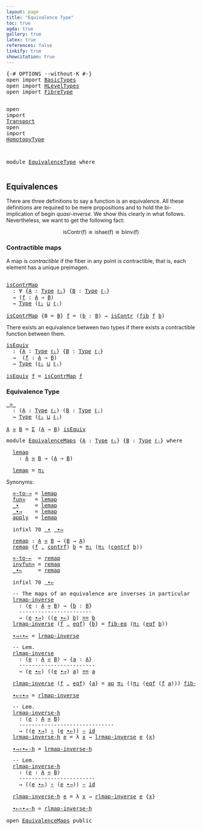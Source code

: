 ```yaml
---
layout: page
title: "Equivalence Type"
toc: true
agda: true
gallery: true
latex: true
references: false
linkify: true
showcitation: true
---
```


<div class="hide" >
<pre class="Agda">
<a id="180" class="Symbol">{-#</a> <a id="184" class="Keyword">OPTIONS</a> <a id="192" class="Pragma">--without-K</a> <a id="204" class="Symbol">#-}</a>
<a id="208" class="Keyword">open</a> <a id="213" class="Keyword">import</a> <a id="220" href="BasicTypes.html" class="Module">BasicTypes</a>
<a id="231" class="Keyword">open</a> <a id="236" class="Keyword">import</a> <a id="243" href="HLevelTypes.html" class="Module">HLevelTypes</a>
<a id="255" class="Keyword">open</a> <a id="260" class="Keyword">import</a> <a id="267" href="FibreType.html" class="Module">FibreType</a>

<a id="278" class="Keyword">open</a> <a id="283" class="Keyword">import</a> <a id="290" href="Transport.html" class="Module">Transport</a>
<a id="300" class="Keyword">open</a> <a id="305" class="Keyword">import</a> <a id="312" href="HomotopyType.html" class="Module">HomotopyType</a>

</pre>
</div>

<pre class="Agda">
<a id="358" class="Keyword">module</a> <a id="365" href="EquivalenceType.html" class="Module">EquivalenceType</a> <a id="381" class="Keyword">where</a>

</pre>

## Equivalences

There are three definitions to say a function is an
equivalence. All these definitions
are required to be mere propositions and to hold
the bi-implication of begin *quasi-inverse*. We show
this clearly in what follows. Nevertheless, we want to get
the following fact:

$$\mathsf{isContr(f)} \cong \mathsf{ishae(f)} \cong \mathsf{biinv(f)} $$

### Contractible maps

A map is *contractible* if the fiber in any point is contractible, that is, each
element has a unique preimagen.

<pre class="Agda">

<a id="isContrMap"></a><a id="911" href="EquivalenceType.html#911" class="Function">isContrMap</a>
  <a id="924" class="Symbol">:</a> <a id="926" class="Symbol">∀</a> <a id="928" class="Symbol">{</a><a id="929" href="EquivalenceType.html#929" class="Bound">A</a> <a id="931" class="Symbol">:</a> <a id="933" href="Intro.html#1803" class="Function">Type</a> <a id="938" href="Intro.html#2245" class="Generalizable">ℓᵢ</a><a id="940" class="Symbol">}</a> <a id="942" class="Symbol">{</a><a id="943" href="EquivalenceType.html#943" class="Bound">B</a> <a id="945" class="Symbol">:</a> <a id="947" href="Intro.html#1803" class="Function">Type</a> <a id="952" href="Intro.html#2248" class="Generalizable">ℓⱼ</a><a id="954" class="Symbol">}</a>
  <a id="958" class="Symbol">→</a> <a id="960" class="Symbol">(</a><a id="961" href="EquivalenceType.html#961" class="Bound">f</a> <a id="963" class="Symbol">:</a> <a id="965" href="EquivalenceType.html#929" class="Bound">A</a> <a id="967" class="Symbol">→</a> <a id="969" href="EquivalenceType.html#943" class="Bound">B</a><a id="970" class="Symbol">)</a>
  <a id="974" class="Symbol">→</a> <a id="976" href="Intro.html#1803" class="Function">Type</a> <a id="981" class="Symbol">(</a><a id="982" href="Intro.html#2245" class="Generalizable">ℓᵢ</a> <a id="985" href="Agda.Primitive.html#657" class="Primitive Operator">⊔</a> <a id="987" href="Intro.html#2248" class="Generalizable">ℓⱼ</a><a id="989" class="Symbol">)</a>

<a id="992" href="EquivalenceType.html#911" class="Function">isContrMap</a> <a id="1003" class="Symbol">{</a><a id="1004" class="Argument">B</a> <a id="1006" class="Symbol">=</a> <a id="1008" href="EquivalenceType.html#1008" class="Bound">B</a><a id="1009" class="Symbol">}</a> <a id="1011" href="EquivalenceType.html#1011" class="Bound">f</a> <a id="1013" class="Symbol">=</a> <a id="1015" class="Symbol">(</a><a id="1016" href="EquivalenceType.html#1016" class="Bound">b</a> <a id="1018" class="Symbol">:</a> <a id="1020" href="EquivalenceType.html#1008" class="Bound">B</a><a id="1021" class="Symbol">)</a> <a id="1023" class="Symbol">→</a> <a id="1025" href="HLevelTypes.html#603" class="Function">isContr</a> <a id="1033" class="Symbol">(</a><a id="1034" href="FibreType.html#537" class="Function">fib</a> <a id="1038" href="EquivalenceType.html#1011" class="Bound">f</a> <a id="1040" href="EquivalenceType.html#1016" class="Bound">b</a><a id="1041" class="Symbol">)</a>
</pre>

There exists an equivalence between two types if there exists a
contractible function between them.


<pre class="Agda">
<a id="isEquiv"></a><a id="1170" href="EquivalenceType.html#1170" class="Function">isEquiv</a>
  <a id="1180" class="Symbol">:</a> <a id="1182" class="Symbol">{</a><a id="1183" href="EquivalenceType.html#1183" class="Bound">A</a> <a id="1185" class="Symbol">:</a> <a id="1187" href="Intro.html#1803" class="Function">Type</a> <a id="1192" href="Intro.html#2245" class="Generalizable">ℓᵢ</a><a id="1194" class="Symbol">}</a> <a id="1196" class="Symbol">{</a><a id="1197" href="EquivalenceType.html#1197" class="Bound">B</a> <a id="1199" class="Symbol">:</a> <a id="1201" href="Intro.html#1803" class="Function">Type</a> <a id="1206" href="Intro.html#2248" class="Generalizable">ℓⱼ</a><a id="1208" class="Symbol">}</a>
  <a id="1212" class="Symbol">→</a>  <a id="1215" class="Symbol">(</a><a id="1216" href="EquivalenceType.html#1216" class="Bound">f</a> <a id="1218" class="Symbol">:</a> <a id="1220" href="EquivalenceType.html#1183" class="Bound">A</a> <a id="1222" class="Symbol">→</a> <a id="1224" href="EquivalenceType.html#1197" class="Bound">B</a><a id="1225" class="Symbol">)</a>
  <a id="1229" class="Symbol">→</a> <a id="1231" href="Intro.html#1803" class="Function">Type</a> <a id="1236" class="Symbol">(</a><a id="1237" href="Intro.html#2245" class="Generalizable">ℓᵢ</a> <a id="1240" href="Agda.Primitive.html#657" class="Primitive Operator">⊔</a> <a id="1242" href="Intro.html#2248" class="Generalizable">ℓⱼ</a><a id="1244" class="Symbol">)</a>

<a id="1247" href="EquivalenceType.html#1170" class="Function">isEquiv</a> <a id="1255" href="EquivalenceType.html#1255" class="Bound">f</a> <a id="1257" class="Symbol">=</a> <a id="1259" href="EquivalenceType.html#911" class="Function">isContrMap</a> <a id="1270" href="EquivalenceType.html#1255" class="Bound">f</a>
</pre>


### Equivalence Type

<pre class="Agda">
<a id="_≃_"></a><a id="1320" href="EquivalenceType.html#1320" class="Function Operator">_≃_</a>
  <a id="1326" class="Symbol">:</a> <a id="1328" class="Symbol">(</a><a id="1329" href="EquivalenceType.html#1329" class="Bound">A</a> <a id="1331" class="Symbol">:</a> <a id="1333" href="Intro.html#1803" class="Function">Type</a> <a id="1338" href="Intro.html#2245" class="Generalizable">ℓᵢ</a><a id="1340" class="Symbol">)</a> <a id="1342" class="Symbol">(</a><a id="1343" href="EquivalenceType.html#1343" class="Bound">B</a> <a id="1345" class="Symbol">:</a> <a id="1347" href="Intro.html#1803" class="Function">Type</a> <a id="1352" href="Intro.html#2248" class="Generalizable">ℓⱼ</a><a id="1354" class="Symbol">)</a>
  <a id="1358" class="Symbol">→</a> <a id="1360" href="Intro.html#1803" class="Function">Type</a> <a id="1365" class="Symbol">(</a><a id="1366" href="Intro.html#2245" class="Generalizable">ℓᵢ</a> <a id="1369" href="Agda.Primitive.html#657" class="Primitive Operator">⊔</a> <a id="1371" href="Intro.html#2248" class="Generalizable">ℓⱼ</a><a id="1373" class="Symbol">)</a>

<a id="1376" href="EquivalenceType.html#1376" class="Bound">A</a> <a id="1378" href="EquivalenceType.html#1320" class="Function Operator">≃</a> <a id="1380" href="EquivalenceType.html#1380" class="Bound">B</a> <a id="1382" class="Symbol">=</a> <a id="1384" href="BasicTypes.html#1680" class="Function">Σ</a> <a id="1386" class="Symbol">(</a><a id="1387" href="EquivalenceType.html#1376" class="Bound">A</a> <a id="1389" class="Symbol">→</a> <a id="1391" href="EquivalenceType.html#1380" class="Bound">B</a><a id="1392" class="Symbol">)</a> <a id="1394" href="EquivalenceType.html#1170" class="Function">isEquiv</a>
</pre>

<pre class="Agda">
<a id="1427" class="Keyword">module</a> <a id="EquivalenceMaps"></a><a id="1434" href="EquivalenceType.html#1434" class="Module">EquivalenceMaps</a> <a id="1450" class="Symbol">{</a><a id="1451" href="EquivalenceType.html#1451" class="Bound">A</a> <a id="1453" class="Symbol">:</a> <a id="1455" href="Intro.html#1803" class="Function">Type</a> <a id="1460" href="Intro.html#2245" class="Generalizable">ℓᵢ</a><a id="1462" class="Symbol">}</a> <a id="1464" class="Symbol">{</a><a id="1465" href="EquivalenceType.html#1465" class="Bound">B</a> <a id="1467" class="Symbol">:</a> <a id="1469" href="Intro.html#1803" class="Function">Type</a> <a id="1474" href="Intro.html#2248" class="Generalizable">ℓⱼ</a><a id="1476" class="Symbol">}</a> <a id="1478" class="Keyword">where</a>
</pre>

<pre class="Agda">
  <a id="EquivalenceMaps.lemap"></a><a id="1511" href="EquivalenceType.html#1511" class="Function">lemap</a>
    <a id="1521" class="Symbol">:</a> <a id="1523" href="EquivalenceType.html#1451" class="Bound">A</a> <a id="1525" href="EquivalenceType.html#1320" class="Function Operator">≃</a> <a id="1527" href="EquivalenceType.html#1465" class="Bound">B</a> <a id="1529" class="Symbol">→</a> <a id="1531" class="Symbol">(</a><a id="1532" href="EquivalenceType.html#1451" class="Bound">A</a> <a id="1534" class="Symbol">→</a> <a id="1536" href="EquivalenceType.html#1465" class="Bound">B</a><a id="1537" class="Symbol">)</a>

  <a id="1542" href="EquivalenceType.html#1511" class="Function">lemap</a> <a id="1548" class="Symbol">=</a> <a id="1550" href="BasicTypes.html#1588" class="Field">π₁</a>
</pre>

Synonyms:

<pre class="Agda">
  <a id="EquivalenceMaps.≃-to-→"></a><a id="1591" href="EquivalenceType.html#1591" class="Function">≃-to-→</a> <a id="1598" class="Symbol">=</a> <a id="1600" href="EquivalenceType.html#1511" class="Function">lemap</a>
  <a id="EquivalenceMaps.fun≃"></a><a id="1608" href="EquivalenceType.html#1608" class="Function">fun≃</a>   <a id="1615" class="Symbol">=</a> <a id="1617" href="EquivalenceType.html#1511" class="Function">lemap</a>
  <a id="EquivalenceMaps._∙"></a><a id="1625" href="EquivalenceType.html#1625" class="Function Operator">_∙</a>     <a id="1632" class="Symbol">=</a> <a id="1634" href="EquivalenceType.html#1511" class="Function">lemap</a>
  <a id="EquivalenceMaps._∙→"></a><a id="1642" href="EquivalenceType.html#1642" class="Function Operator">_∙→</a>    <a id="1649" class="Symbol">=</a> <a id="1651" href="EquivalenceType.html#1511" class="Function">lemap</a>
  <a id="EquivalenceMaps.apply"></a><a id="1659" href="EquivalenceType.html#1659" class="Function">apply</a>  <a id="1666" class="Symbol">=</a> <a id="1668" href="EquivalenceType.html#1511" class="Function">lemap</a>

  <a id="1677" class="Keyword">infixl</a> <a id="1684" class="Number">70</a> <a id="1687" href="EquivalenceType.html#1625" class="Function Operator">_∙</a> <a id="1690" href="EquivalenceType.html#1642" class="Function Operator">_∙→</a>
</pre>

<pre class="Agda">
  <a id="EquivalenceMaps.remap"></a><a id="1721" href="EquivalenceType.html#1721" class="Function">remap</a> <a id="1727" class="Symbol">:</a> <a id="1729" href="EquivalenceType.html#1451" class="Bound">A</a> <a id="1731" href="EquivalenceType.html#1320" class="Function Operator">≃</a> <a id="1733" href="EquivalenceType.html#1465" class="Bound">B</a> <a id="1735" class="Symbol">→</a> <a id="1737" class="Symbol">(</a><a id="1738" href="EquivalenceType.html#1465" class="Bound">B</a> <a id="1740" class="Symbol">→</a> <a id="1742" href="EquivalenceType.html#1451" class="Bound">A</a><a id="1743" class="Symbol">)</a>
  <a id="1747" href="EquivalenceType.html#1721" class="Function">remap</a> <a id="1753" class="Symbol">(</a><a id="1754" href="EquivalenceType.html#1754" class="Bound">f</a> <a id="1756" href="BasicTypes.html#1572" class="InductiveConstructor Operator">,</a> <a id="1758" href="EquivalenceType.html#1758" class="Bound">contrf</a><a id="1764" class="Symbol">)</a> <a id="1766" href="EquivalenceType.html#1766" class="Bound">b</a> <a id="1768" class="Symbol">=</a> <a id="1770" href="BasicTypes.html#1588" class="Field">π₁</a> <a id="1773" class="Symbol">(</a><a id="1774" href="BasicTypes.html#1588" class="Field">π₁</a> <a id="1777" class="Symbol">(</a><a id="1778" href="EquivalenceType.html#1758" class="Bound">contrf</a> <a id="1785" href="EquivalenceType.html#1766" class="Bound">b</a><a id="1786" class="Symbol">))</a>
</pre>

<pre class="Agda">
  <a id="EquivalenceMaps.≃-to-←"></a><a id="1816" href="EquivalenceType.html#1816" class="Function">≃-to-←</a>  <a id="1824" class="Symbol">=</a> <a id="1826" href="EquivalenceType.html#1721" class="Function">remap</a>
  <a id="EquivalenceMaps.invfun≃"></a><a id="1834" href="EquivalenceType.html#1834" class="Function">invfun≃</a> <a id="1842" class="Symbol">=</a> <a id="1844" href="EquivalenceType.html#1721" class="Function">remap</a>
  <a id="EquivalenceMaps._∙←"></a><a id="1852" href="EquivalenceType.html#1852" class="Function Operator">_∙←</a>     <a id="1860" class="Symbol">=</a> <a id="1862" href="EquivalenceType.html#1721" class="Function">remap</a>

  <a id="1871" class="Keyword">infixl</a> <a id="1878" class="Number">70</a> <a id="1881" href="EquivalenceType.html#1852" class="Function Operator">_∙←</a>
</pre>

<pre class="Agda">
  <a id="1912" class="Comment">-- The maps of an equivalence are inverses in particular</a>
  <a id="EquivalenceMaps.lrmap-inverse"></a><a id="1971" href="EquivalenceType.html#1971" class="Function">lrmap-inverse</a>
    <a id="1989" class="Symbol">:</a> <a id="1991" class="Symbol">(</a><a id="1992" href="EquivalenceType.html#1992" class="Bound">e</a> <a id="1994" class="Symbol">:</a> <a id="1996" href="EquivalenceType.html#1451" class="Bound">A</a> <a id="1998" href="EquivalenceType.html#1320" class="Function Operator">≃</a> <a id="2000" href="EquivalenceType.html#1465" class="Bound">B</a><a id="2001" class="Symbol">)</a> <a id="2003" class="Symbol">→</a> <a id="2005" class="Symbol">{</a><a id="2006" href="EquivalenceType.html#2006" class="Bound">b</a> <a id="2008" class="Symbol">:</a> <a id="2010" href="EquivalenceType.html#1465" class="Bound">B</a><a id="2011" class="Symbol">}</a>
    <a id="2017" class="Comment">-----------------------</a>
    <a id="2045" class="Symbol">→</a> <a id="2047" class="Symbol">(</a><a id="2048" href="EquivalenceType.html#1992" class="Bound">e</a> <a id="2050" href="EquivalenceType.html#1642" class="Function Operator">∙→</a><a id="2052" class="Symbol">)</a> <a id="2054" class="Symbol">((</a><a id="2056" href="EquivalenceType.html#1992" class="Bound">e</a> <a id="2058" href="EquivalenceType.html#1852" class="Function Operator">∙←</a><a id="2060" class="Symbol">)</a> <a id="2062" href="EquivalenceType.html#2006" class="Bound">b</a><a id="2063" class="Symbol">)</a> <a id="2065" href="BasicTypes.html#4284" class="Datatype Operator">==</a> <a id="2068" href="EquivalenceType.html#2006" class="Bound">b</a>
  <a id="2072" href="EquivalenceType.html#1971" class="Function">lrmap-inverse</a> <a id="2086" class="Symbol">(</a><a id="2087" href="EquivalenceType.html#2087" class="Bound">f</a> <a id="2089" href="BasicTypes.html#1572" class="InductiveConstructor Operator">,</a> <a id="2091" href="EquivalenceType.html#2091" class="Bound">eqf</a><a id="2094" class="Symbol">)</a> <a id="2096" class="Symbol">{</a><a id="2097" href="EquivalenceType.html#2097" class="Bound">b</a><a id="2098" class="Symbol">}</a> <a id="2100" class="Symbol">=</a> <a id="2102" href="FibreType.html#669" class="Function">fib-eq</a> <a id="2109" class="Symbol">(</a><a id="2110" href="BasicTypes.html#1588" class="Field">π₁</a> <a id="2113" class="Symbol">(</a><a id="2114" href="EquivalenceType.html#2091" class="Bound">eqf</a> <a id="2118" href="EquivalenceType.html#2097" class="Bound">b</a><a id="2119" class="Symbol">))</a>

  <a id="EquivalenceMaps.∙→∘∙←"></a><a id="2125" href="EquivalenceType.html#2125" class="Function">∙→∘∙←</a> <a id="2131" class="Symbol">=</a> <a id="2133" href="EquivalenceType.html#1971" class="Function">lrmap-inverse</a>
</pre>

<pre class="Agda">
  <a id="2174" class="Comment">-- Lem.</a>
  <a id="EquivalenceMaps.rlmap-inverse"></a><a id="2184" href="EquivalenceType.html#2184" class="Function">rlmap-inverse</a>
    <a id="2202" class="Symbol">:</a> <a id="2204" class="Symbol">(</a><a id="2205" href="EquivalenceType.html#2205" class="Bound">e</a> <a id="2207" class="Symbol">:</a> <a id="2209" href="EquivalenceType.html#1451" class="Bound">A</a> <a id="2211" href="EquivalenceType.html#1320" class="Function Operator">≃</a> <a id="2213" href="EquivalenceType.html#1465" class="Bound">B</a><a id="2214" class="Symbol">)</a> <a id="2216" class="Symbol">→</a> <a id="2218" class="Symbol">{</a><a id="2219" href="EquivalenceType.html#2219" class="Bound">a</a> <a id="2221" class="Symbol">:</a> <a id="2223" href="EquivalenceType.html#1451" class="Bound">A</a><a id="2224" class="Symbol">}</a>
    <a id="2230" class="Comment">------------------------</a>
    <a id="2259" class="Symbol">→</a> <a id="2261" class="Symbol">(</a><a id="2262" href="EquivalenceType.html#2205" class="Bound">e</a> <a id="2264" href="EquivalenceType.html#1852" class="Function Operator">∙←</a><a id="2266" class="Symbol">)</a> <a id="2268" class="Symbol">((</a><a id="2270" href="EquivalenceType.html#2205" class="Bound">e</a> <a id="2272" href="EquivalenceType.html#1642" class="Function Operator">∙→</a><a id="2274" class="Symbol">)</a> <a id="2276" href="EquivalenceType.html#2219" class="Bound">a</a><a id="2277" class="Symbol">)</a> <a id="2279" href="BasicTypes.html#4284" class="Datatype Operator">==</a> <a id="2282" href="EquivalenceType.html#2219" class="Bound">a</a>

  <a id="2287" href="EquivalenceType.html#2184" class="Function">rlmap-inverse</a> <a id="2301" class="Symbol">(</a><a id="2302" href="EquivalenceType.html#2302" class="Bound">f</a> <a id="2304" href="BasicTypes.html#1572" class="InductiveConstructor Operator">,</a> <a id="2306" href="EquivalenceType.html#2306" class="Bound">eqf</a><a id="2309" class="Symbol">)</a> <a id="2311" class="Symbol">{</a><a id="2312" href="EquivalenceType.html#2312" class="Bound">a</a><a id="2313" class="Symbol">}</a> <a id="2315" class="Symbol">=</a> <a id="2317" href="AlgebraOnPaths.html#389" class="Function">ap</a> <a id="2320" href="BasicTypes.html#1588" class="Field">π₁</a> <a id="2323" class="Symbol">((</a><a id="2325" href="BasicTypes.html#1599" class="Field">π₂</a> <a id="2328" class="Symbol">(</a><a id="2329" href="EquivalenceType.html#2306" class="Bound">eqf</a> <a id="2333" class="Symbol">(</a><a id="2334" href="EquivalenceType.html#2302" class="Bound">f</a> <a id="2336" href="EquivalenceType.html#2312" class="Bound">a</a><a id="2337" class="Symbol">)))</a> <a id="2341" href="FibreType.html#885" class="Function">fib-image</a><a id="2350" class="Symbol">)</a>

  <a id="EquivalenceMaps.∙←∘∙→"></a><a id="2355" href="EquivalenceType.html#2355" class="Function">∙←∘∙→</a> <a id="2361" class="Symbol">=</a> <a id="2363" href="EquivalenceType.html#2184" class="Function">rlmap-inverse</a>
</pre>

<pre class="Agda">
  <a id="2404" class="Comment">-- Lem.</a>
  <a id="EquivalenceMaps.lrmap-inverse-h"></a><a id="2414" href="EquivalenceType.html#2414" class="Function">lrmap-inverse-h</a>
    <a id="2434" class="Symbol">:</a> <a id="2436" class="Symbol">(</a><a id="2437" href="EquivalenceType.html#2437" class="Bound">e</a> <a id="2439" class="Symbol">:</a> <a id="2441" href="EquivalenceType.html#1451" class="Bound">A</a> <a id="2443" href="EquivalenceType.html#1320" class="Function Operator">≃</a> <a id="2445" href="EquivalenceType.html#1465" class="Bound">B</a><a id="2446" class="Symbol">)</a>
    <a id="2452" class="Comment">------------------------------</a>
    <a id="2487" class="Symbol">→</a> <a id="2489" class="Symbol">((</a><a id="2491" href="EquivalenceType.html#2437" class="Bound">e</a> <a id="2493" href="EquivalenceType.html#1642" class="Function Operator">∙→</a><a id="2495" class="Symbol">)</a> <a id="2497" href="BasicFunctions.html#1016" class="Function Operator">∘</a> <a id="2499" class="Symbol">(</a><a id="2500" href="EquivalenceType.html#2437" class="Bound">e</a> <a id="2502" href="EquivalenceType.html#1852" class="Function Operator">∙←</a><a id="2504" class="Symbol">))</a> <a id="2507" href="HomotopyType.html#989" class="Function Operator">∼</a> <a id="2509" href="BasicFunctions.html#376" class="Function">id</a>
  <a id="2514" href="EquivalenceType.html#2414" class="Function">lrmap-inverse-h</a> <a id="2530" href="EquivalenceType.html#2530" class="Bound">e</a> <a id="2532" class="Symbol">=</a> <a id="2534" class="Symbol">λ</a> <a id="2536" href="EquivalenceType.html#2536" class="Bound">x</a> <a id="2538" class="Symbol">→</a> <a id="2540" href="EquivalenceType.html#1971" class="Function">lrmap-inverse</a> <a id="2554" href="EquivalenceType.html#2530" class="Bound">e</a> <a id="2556" class="Symbol">{</a><a id="2557" href="EquivalenceType.html#2536" class="Bound">x</a><a id="2558" class="Symbol">}</a>

  <a id="EquivalenceMaps.∙→∘∙←-h"></a><a id="2563" href="EquivalenceType.html#2563" class="Function">∙→∘∙←-h</a> <a id="2571" class="Symbol">=</a> <a id="2573" href="EquivalenceType.html#2414" class="Function">lrmap-inverse-h</a>
</pre>

<pre class="Agda">
  <a id="2616" class="Comment">-- Lem.</a>
  <a id="EquivalenceMaps.rlmap-inverse-h"></a><a id="2626" href="EquivalenceType.html#2626" class="Function">rlmap-inverse-h</a>
    <a id="2646" class="Symbol">:</a> <a id="2648" class="Symbol">(</a><a id="2649" href="EquivalenceType.html#2649" class="Bound">e</a> <a id="2651" class="Symbol">:</a> <a id="2653" href="EquivalenceType.html#1451" class="Bound">A</a> <a id="2655" href="EquivalenceType.html#1320" class="Function Operator">≃</a> <a id="2657" href="EquivalenceType.html#1465" class="Bound">B</a><a id="2658" class="Symbol">)</a>
    <a id="2664" class="Comment">------------------------</a>
    <a id="2693" class="Symbol">→</a> <a id="2695" class="Symbol">((</a><a id="2697" href="EquivalenceType.html#2649" class="Bound">e</a> <a id="2699" href="EquivalenceType.html#1852" class="Function Operator">∙←</a><a id="2701" class="Symbol">)</a> <a id="2703" href="BasicFunctions.html#1016" class="Function Operator">∘</a> <a id="2705" class="Symbol">(</a><a id="2706" href="EquivalenceType.html#2649" class="Bound">e</a> <a id="2708" href="EquivalenceType.html#1642" class="Function Operator">∙→</a><a id="2710" class="Symbol">))</a> <a id="2713" href="HomotopyType.html#989" class="Function Operator">∼</a> <a id="2715" href="BasicFunctions.html#376" class="Function">id</a>

  <a id="2721" href="EquivalenceType.html#2626" class="Function">rlmap-inverse-h</a> <a id="2737" href="EquivalenceType.html#2737" class="Bound">e</a> <a id="2739" class="Symbol">=</a> <a id="2741" class="Symbol">λ</a> <a id="2743" href="EquivalenceType.html#2743" class="Bound">x</a> <a id="2745" class="Symbol">→</a> <a id="2747" href="EquivalenceType.html#2184" class="Function">rlmap-inverse</a> <a id="2761" href="EquivalenceType.html#2737" class="Bound">e</a> <a id="2763" class="Symbol">{</a><a id="2764" href="EquivalenceType.html#2743" class="Bound">x</a><a id="2765" class="Symbol">}</a>

  <a id="EquivalenceMaps.∙←∘∙→-h"></a><a id="2770" href="EquivalenceType.html#2770" class="Function">∙←∘∙→-h</a> <a id="2778" class="Symbol">=</a> <a id="2780" href="EquivalenceType.html#2626" class="Function">rlmap-inverse-h</a>

<a id="2797" class="Keyword">open</a> <a id="2802" href="EquivalenceType.html#1434" class="Module">EquivalenceMaps</a> <a id="2818" class="Keyword">public</a>
</pre>
